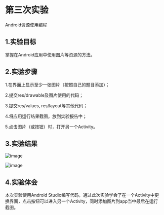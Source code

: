 # 第三次实验

Android资源使用编程

## 1.实验目标

掌握在Android应用中使用图片等资源的方法。

## 2.实验步骤

1.在界面上显示至少一张图片（按照自己的题目添加）；

2.提交res/drawable及图片使用的代码；

3.提交res/values, res/layout等其他代码；

4.将应用运行结果截图，放到实验报告中；

5.点击图片（或按钮）时，打开另一个Activity。

## 3.实验结果

![image](https://github.com/shaoqiangli/android-labs-2018/blob/master/Soft1614080902136/%E7%AC%AC%E4%B8%89%E6%AC%A1%E5%AE%9E%E9%AA%8C%E6%88%AA%E5%9B%BE1.png)

![image](https://github.com/shaoqiangli/android-labs-2018/blob/master/Soft1614080902136/%E7%AC%AC%E4%B8%89%E6%AC%A1%E5%AE%9E%E9%AA%8C%E6%88%AA%E5%9B%BE2.png)

## 4.实验体会

本次实验使用Android Studio编写代码，通过此次实验学会了在一个Activity中更换界面，点击按钮可以进入另一个Activity，同时添加图片到app当中最后在运行截图。
